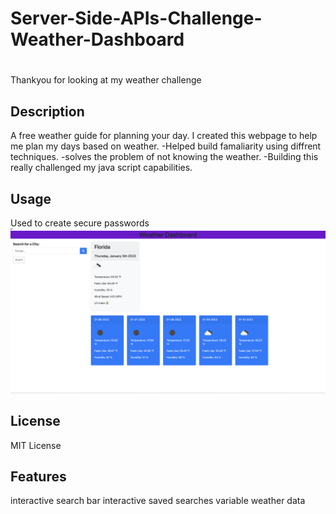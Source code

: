 # Server-Side-APIs-Challenge-Weather-Dashboard
# 
Thankyou for looking at my weather challenge


## Description 
A free weather guide for planning your day.
I created this webpage to help me plan my days based on weather. 
-Helped build famaliarity using diffrent techniques.
-solves the problem of not knowing the weather.
-Building this really challenged my java script capabilities.

## Usage

Used to create secure passwords
![alt text](./Screen%20Shot%202023-01-05%20at%206.31.09%20PM.png)

## License

MIT License

## Features

interactive search bar
interactive saved searches
variable weather data